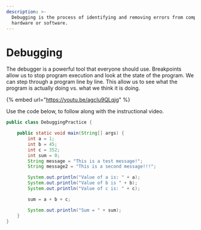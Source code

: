 ```yaml
---
description: >-
  Debugging is the process of identifying and removing errors from computer
  hardware or software.
---
```


# Debugging

The debugger is a powerful tool that everyone should use. Breakpoints allow us to stop program execution and look at the state of the program. We can step through a program line by line. This allow us to see what the program is actually doing vs. what we think it is doing. 

{% embed url="https://youtu.be/agcIu9QLqjg" %}

Use the code below, to follow along with the instructional video. 

```java
public class DebuggingPractice {

    public static void main(String[] args) {
        int a = 1;
        int b = 45;
        int c = 352;
        int sum = 0;
        String message = "This is a test message!";
        String message2 = "This is a second message!!!";

        System.out.println("Value of a is: " + a);
        System.out.println("Value of b is " + b);
        System.out.println("Value of c is: " + c);

        sum = a + b + c;

        System.out.println("Sum = " + sum);
    }
}
```

